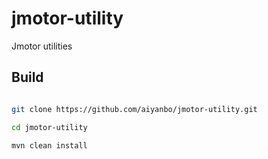 jmotor-utility
==============

Jmotor utilities


Build
-----

```sh

git clone https://github.com/aiyanbo/jmotor-utility.git

cd jmotor-utility

mvn clean install

```
